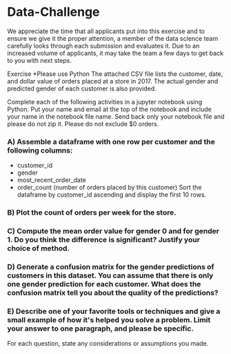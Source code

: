 # Data-Challenge
We appreciate the time that all applicants put into this exercise and to ensure we give it the proper attention, a member of the data science team carefully looks through each submission and evaluates it. Due to an increased volume of applicants, it may take the team a few days to get back to you with next steps. 


Exercise
*Please use Python 
The attached CSV file lists the customer, date, and dollar value of orders placed at a store in 2017. The actual gender and predicted gender of each customer is also provided.

Complete each of the following activities in a jupyter notebook using Python. Put your name and email at the top of the notebook and include your name in the notebook file name. Send back only your notebook file and please do not zip it. Please do not exclude $0 orders.

### A) Assemble a dataframe with one row per customer and the following columns:

* customer_id
* gender
* most_recent_order_date
* order_count (number of orders placed by this customer)
Sort the dataframe by customer_id ascending and display the first 10 rows.

### B) Plot the count of orders per week for the store.

### C) Compute the mean order value for gender 0 and for gender 1. Do you think the difference is significant? Justify your choice of method.

### D) Generate a confusion matrix for the gender predictions of customers in this dataset. You can assume that there is only one gender prediction for each customer. What does the confusion matrix tell you about the quality of the predictions?

### E) Describe one of your favorite tools or techniques and give a small example of how it's helped you solve a problem. Limit your answer to one paragraph, and please be specific.

For each question, state any considerations or assumptions you made.
